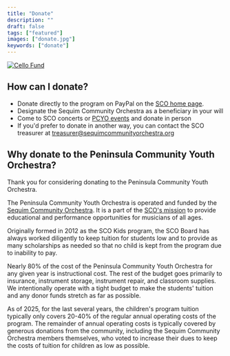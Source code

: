 ```yaml
---
title: "Donate"
description: ""
draft: false
tags: ["featured"]
images: ["donate.jpg"]
keywords: ["donate"]
---
```

[![Cello Fund](/pcyo-cello-fund.png)](https://www.paypal.com/donate/?hosted_button_id=EQWW6AWB5D9JG)

## How can I donate?
- Donate directly to the program on PayPal on the [SCO home page](https://sequimcommunityorchestra.org/index.php).
- Designate the Sequim Community Orchestra as a beneficiary in your will
- Come to SCO concerts or [PCYO events](/events) and donate in person
- If you'd prefer to donate in another way, you can contact the SCO treasurer at 
treasurer@sequimcommunityorchestra.org

## Why donate to the Peninsula Community Youth Orchestra?

Thank you for considering donating to the Peninsula Community Youth Orchestra.

The Peninsula Community Youth Orchestra is operated and funded by the [Sequim Community Orchestra](https://sequimcommunityorchestra.org). It is a part of the [SCO's mission](https://sequimcommunityorchestra.org/aboutUs.php) to provide educational and performance opportunities for musicians of all ages.

Originally formed in 2012 as the SCO Kids program, the SCO Board has always worked diligently to keep tuition for students low and to provide as many scholarships as needed so that no child is kept from the program due to inability to pay.  

Nearly 80% of the cost of the Peninsula Community Youth Orchestra for any given year is instructional cost.  The rest of the budget goes primarily to insurance, instrument storage, instrument repair, and classroom supplies.  We intentionally operate with a tight budget to make the students' tuition and any donor funds stretch as far as possible.
 
As of 2025, for the last several years, the children's program tuition typically only covers 20-40% of the regular annual operating costs of the program. The remainder of annual operating costs is typically covered by generous donations from the community, including the Sequim Community Orchestra members themselves, who voted to increase their dues to keep the costs of tuition for children as low as possible.

